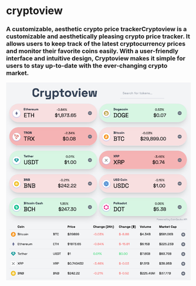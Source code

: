 # cryptoview
### A customizable, aesthetic crypto price trackerCryptoview is a customizable and aesthetically pleasing crypto price tracker. It allows users to keep track of the latest cryptocurrency prices and monitor their favorite coins easily. With a user-friendly interface and intuitive design, Cryptoview makes it simple for users to stay up-to-date with the ever-changing crypto market.

![Alt Text](my-gecko/public/screenshot.png)


